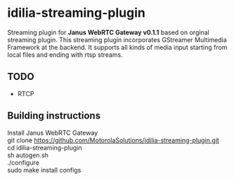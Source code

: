 # idilia-streaming-plugin

Streaming plugin for <b>Janus WebRTC Gateway v0.1.1</b> based on orginal streaming plugin. This streaming plugin incorporates GStreamer Multimedia Framework at the backend. It supports all kinds of media input starting from local files and ending with rtsp streams.

## TODO

- RTCP

## Building instructions

Install Janus WebRTC Gateway</br>
git clone https://github.com/MotorolaSolutions/idilia-streaming-plugin.git</br>
cd idilia-streaming-plugin</br>
sh autogen.sh</br>
./configure</br>
sudo make install configs</br>
